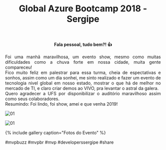 ﻿---
title: "Global Azure Bootcamp 2018 - Sergipe"
comments: true
excerpt_separator: "Ler mais"
categories:
  - Evento
gallery:
  - url: /assets/images/gab2018/principal.jpg
    image_path: /assets/images/gab2018/principal.jpg
    alt: "Global Azure Bootcamp2018"
	title: "Global Azure Bootcamp2018"
---

<center><strong>Fala pessoal, tudo bem?! 👍 </strong></center> <br>
<div style="text-align: justify;">
Foi uma manhã maravilhosa, um evento show, mesmo como muitas dificuldades como a chuva forte em nossa cidade, muita gente compareceu!
<br>
Fico muito feliz em palestrar para essa turma, cheia de espectativas e sonhos, assim como um dia sonhei, me sinto realizado e fazer um evento de tecnologia nivel global em nosso estado, mostrar o que há de melhor no mercado de TI, e claro criar demos ao VIVO, pra levantar o astral da galera.
<br>
Quero agradecer a UFS por disponibilizar o auditório maravilhoso assim como seus colaboradores. 
<br>
Resumindo: Foi lindo, foi show, amei e que venha 2019!

</div> 


![01]({{site.url}}{{site.baseurl}}/assets/images/azure/azure01.jpg)

![01]({{site.url}}{{site.baseurl}}/assets/images/eventoazurebootcamp2018/principal.jpg) 

{% include gallery caption="Fotos do Evento" %}

 #mvpbuzz #mvpbr #mvp #developerssergipe #share <br><br>